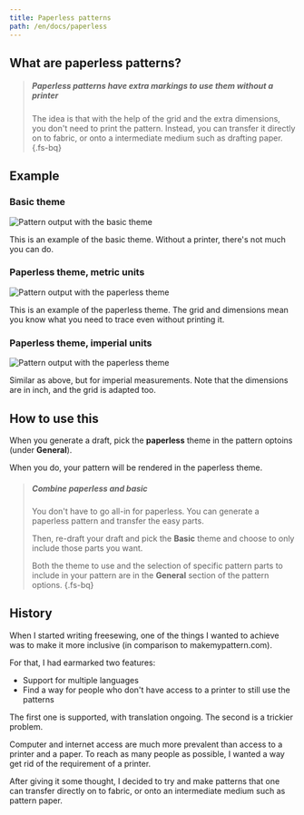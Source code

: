 ```yaml
---
title: Paperless patterns
path: /en/docs/paperless
---
```



## What are paperless patterns?

> ##### Paperless patterns have extra markings to use them without a printer
> The idea is that with the help of the grid and the extra dimensions, 
> you don't need to print the pattern. Instead, you can transfer it
> directly on to fabric, or onto a intermediate medium such as drafting paper.
{.fs-bq}

## Example

### Basic theme

![Pattern output with the basic theme](/img/docs/paperless/basic-sample.svg)

This is an example of the basic theme. Without a printer, there's not much you can do.

### Paperless theme, metric units
![Pattern output with the paperless theme](/img/docs/paperless/paperless-metric.svg)

This is an example of the paperless theme. The grid and dimensions mean you know what you need to trace even without printing it.

### Paperless theme, imperial units
![Pattern output with the paperless theme](/img/docs/paperless/paperless-imperial.svg)

Similar as above, but for imperial measurements. Note that the dimensions are in inch, and the grid is adapted too.

## How to use this

When you generate a draft, pick the **paperless** theme in the pattern optoins (under **General**).

When you do, your pattern will be rendered in the paperless theme.

> ##### Combine paperless and basic
>
> You don't have to go all-in for paperless. You can generate a paperless pattern and 
> transfer the easy parts.
>
> Then, re-draft your draft and pick the **Basic** theme and choose to only include those parts
> you want.
>
> Both the theme to use and the selection of specific pattern parts to include in your pattern
>are in the **General** section of the pattern options.
{.fs-bq}

## History
When I started writing freesewing, one of the things I wanted to achieve 
was to make it more inclusive (in comparison to makemypattern.com).

For that, I had earmarked two features:

 - Support for multiple languages
 - Find a way for people who don't have access to a printer to still use the patterns

The first one is supported, with translation ongoing. The second is a trickier problem. 

Computer and internet access are much more prevalent than access to a printer and a paper.
To reach as many people as possible, I wanted a way get rid of the requirement of a printer.

After giving it some thought, I decided to try and make patterns that one can 
transfer directly on to fabric, or onto an intermediate medium such as pattern paper.
